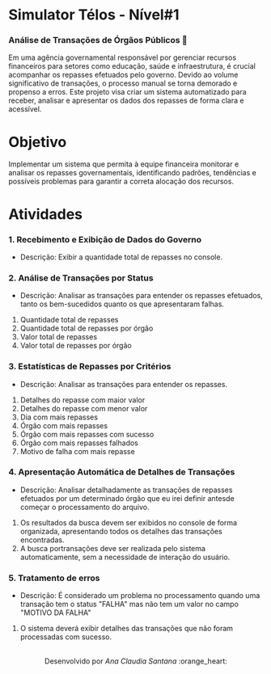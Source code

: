
# Simulator Télos - Nível#1

### Análise de Transações de Órgãos Públicos 🎲
Em uma agência governamental responsável por gerenciar recursos financeiros para setores como educação, saúde e infraestrutura, é crucial acompanhar os repasses efetuados pelo governo. 
Devido ao volume significativo de transações, o processo manual se torna demorado e propenso a erros. Este projeto visa criar um sistema automatizado para receber, 
analisar e apresentar os dados dos repasses de forma clara e acessível.

#  Objetivo

Implementar um sistema que permita à equipe financeira monitorar e analisar os repasses governamentais, identificando padrões, tendências e possíveis problemas para garantir a correta alocação dos recursos.

#  Atividades

### 1. Recebimento e Exibição de Dados do Governo

   <ul><li>Descrição: Exibir a quantidade total de repasses no console.</li></ul>

### 2. Análise de Transações por Status

   <ul><li>Descrição: Analisar as transações para entender os repasses efetuados, tanto os bem-sucedidos quanto os que apresentaram falhas.</li></ul>
   <ol> 
       <li>Quantidade total de repasses </li>
       <li>Quantidade total de repasses  por órgão</li>
       <li>Valor total de repasses </li>
       <li>Valor total de repasses por órgão</li>
    </ol>
    
### 3. Estatísticas de Repasses por Critérios
  <ul><li>Descrição: Analisar as transações para entender os repasses.</li></ul>
   <ol>
    <li>Detalhes do repasse com maior valor</li>
    <li>Detalhes do repasse com menor valor</li>
    <li>Dia com mais repasses</li>
    <li>Órgão com mais repasses</li>
    <li>Órgão com mais repasses com sucesso</li>
    <li>Órgão com mais repasses falhados</li>
    <li>Motivo de falha com mais repasse</li>
   </ol>
   
### 4. Apresentação Automática de Detalhes de Transações
 <ul><li>Descrição: Analisar detalhadamente as transações de repasses efetuados por um determinado órgão que eu irei definir antesde começar o processamento do arquivo.</li></ul>
 <ol>
   <li> Os resultados da busca devem ser exibidos no console de forma organizada, apresentando todos os detalhes das transações encontradas.</li>
   <li> A busca portransações deve ser realizada pelo sistema automaticamente, sem a necessidade de interação do usuário.</li>
 </ol>

 ### 5. Tratamento de erros
  <ul><li>Descrição: É considerado um problema no processamento quando uma transação tem o status "FALHA" mas não tem um valor no campo "MOTIVO DA FALHA"</li></ul>
  <ol>
   <li> O sistema deverá exibir detalhes das transações que não foram processadas com sucesso.</li><br>
 </ol>
 
<p align="center">
Desenvolvido por <i>Ana Claudia Santana</i> :orange_heart:
</p>
 
